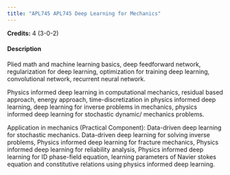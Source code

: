 ```yaml
---
title: "APL745 APL745 Deep Learning for Mechanics"
---
```

**Credits:** 4 (3-0-2)

#### Description
Plied math and machine learning basics, deep feedforward network, regularization for deep learning, optimization for training deep learning, convolutional network, recurrent neural network.

Physics informed deep learning in computational mechanics, residual based approach, energy approach, time-discretization in physics informed deep learning, deep learning for inverse problems in mechanics, physics informed deep learning for stochastic dynamic/ mechanics problems.

Application in mechanics (Practical Component): Data-driven deep learning for stochastic mechanics. Data-driven deep learning for solving inverse problems, Physics informed deep learning for fracture mechanics, Physics informed deep learning for reliability analysis, Physics informed deep learning for ID phase-field equation, learning parameters of Navier stokes equation and constitutive relations using physics informed deep learning.